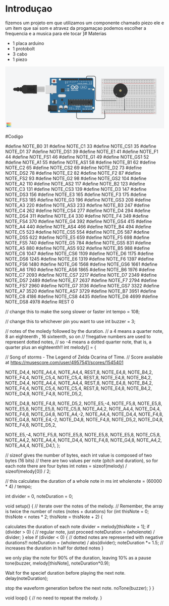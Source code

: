 # Introduçao
fizemos um projeto em que utilizamos um componente chamado piezo ele e um item que sai som e atravez da progamaçao podemos escolher a frequencia e a musica para ele tocar
]# Materias
- 1 placa arduino
- 1 protobolt
- 3 cabo
- 1 piezo


![BuzzerMusica](BuzzerMusica.png)

#Codigo

#define NOTE_B0  31
#define NOTE_C1  33
#define NOTE_CS1 35
#define NOTE_D1  37
#define NOTE_DS1 39
#define NOTE_E1  41
#define NOTE_F1  44
#define NOTE_FS1 46
#define NOTE_G1  49
#define NOTE_GS1 52
#define NOTE_A1  55
#define NOTE_AS1 58
#define NOTE_B1  62
#define NOTE_C2  65
#define NOTE_CS2 69
#define NOTE_D2  73
#define NOTE_DS2 78
#define NOTE_E2  82
#define NOTE_F2  87
#define NOTE_FS2 93
#define NOTE_G2  98
#define NOTE_GS2 104
#define NOTE_A2  110
#define NOTE_AS2 117
#define NOTE_B2  123
#define NOTE_C3  131
#define NOTE_CS3 139
#define NOTE_D3  147
#define NOTE_DS3 156
#define NOTE_E3  165
#define NOTE_F3  175
#define NOTE_FS3 185
#define NOTE_G3  196
#define NOTE_GS3 208
#define NOTE_A3  220
#define NOTE_AS3 233
#define NOTE_B3  247
#define NOTE_C4  262
#define NOTE_CS4 277
#define NOTE_D4  294
#define NOTE_DS4 311
#define NOTE_E4  330
#define NOTE_F4  349
#define NOTE_FS4 370
#define NOTE_G4  392
#define NOTE_GS4 415
#define NOTE_A4  440
#define NOTE_AS4 466
#define NOTE_B4  494
#define NOTE_C5  523
#define NOTE_CS5 554
#define NOTE_D5  587
#define NOTE_DS5 622
#define NOTE_E5  659
#define NOTE_F5  698
#define NOTE_FS5 740
#define NOTE_G5  784
#define NOTE_GS5 831
#define NOTE_A5  880
#define NOTE_AS5 932
#define NOTE_B5  988
#define NOTE_C6  1047
#define NOTE_CS6 1109
#define NOTE_D6  1175
#define NOTE_DS6 1245
#define NOTE_E6  1319
#define NOTE_F6  1397
#define NOTE_FS6 1480
#define NOTE_G6  1568
#define NOTE_GS6 1661
#define NOTE_A6  1760
#define NOTE_AS6 1865
#define NOTE_B6  1976
#define NOTE_C7  2093
#define NOTE_CS7 2217
#define NOTE_D7  2349
#define NOTE_DS7 2489
#define NOTE_E7  2637
#define NOTE_F7  2794
#define NOTE_FS7 2960
#define NOTE_G7  3136
#define NOTE_GS7 3322
#define NOTE_A7  3520
#define NOTE_AS7 3729
#define NOTE_B7  3951
#define NOTE_C8  4186
#define NOTE_CS8 4435
#define NOTE_D8  4699
#define NOTE_DS8 4978
#define REST      0


// change this to make the song slower or faster
int tempo = 108;

// change this to whichever pin you want to use
int buzzer = 3;

// notes of the moledy followed by the duration.
// a 4 means a quarter note, 8 an eighteenth , 16 sixteenth, so on
// !!negative numbers are used to represent dotted notes,
// so -4 means a dotted quarter note, that is, a quarter plus an eighteenth!!
int melody[] = {
  
  // Song of storms - The Legend of Zelda Ocarina of Time. 
  // Score available at https://musescore.com/user/4957541/scores/1545401
  
  NOTE_D4,4, NOTE_A4,4, NOTE_A4,4,
  REST,8, NOTE_E4,8, NOTE_B4,2,
  NOTE_F4,4, NOTE_C5,4, NOTE_C5,4,
  REST,8, NOTE_E4,8, NOTE_B4,2,
  NOTE_D4,4, NOTE_A4,4, NOTE_A4,4,
  REST,8, NOTE_E4,8, NOTE_B4,2,
  NOTE_F4,4, NOTE_C5,4, NOTE_C5,4,
  REST,8, NOTE_E4,8, NOTE_B4,2,
  NOTE_D4,8, NOTE_F4,8, NOTE_D5,2,
  
  NOTE_D4,8, NOTE_F4,8, NOTE_D5,2,
  NOTE_E5,-4, NOTE_F5,8, NOTE_E5,8, NOTE_E5,8,
  NOTE_E5,8, NOTE_C5,8, NOTE_A4,2,
  NOTE_A4,4, NOTE_D4,4, NOTE_F4,8, NOTE_G4,8,
  NOTE_A4,-2,
  NOTE_A4,4, NOTE_D4,4, NOTE_F4,8, NOTE_G4,8,
  NOTE_E4,-2,
  NOTE_D4,8, NOTE_F4,8, NOTE_D5,2,
  NOTE_D4,8, NOTE_F4,8, NOTE_D5,2,

  NOTE_E5,-4, NOTE_F5,8, NOTE_E5,8, NOTE_E5,8,
  NOTE_E5,8, NOTE_C5,8, NOTE_A4,2,
  NOTE_A4,4, NOTE_D4,4, NOTE_F4,8, NOTE_G4,8,
  NOTE_A4,2, NOTE_A4,4,
  NOTE_D4,1,
};

// sizeof gives the number of bytes, each int value is composed of two bytes (16 bits)
// there are two values per note (pitch and duration), so for each note there are four bytes
int notes = sizeof(melody) / sizeof(melody[0]) / 2;

// this calculates the duration of a whole note in ms
int wholenote = (60000 * 4) / tempo;

int divider = 0, noteDuration = 0;

void setup() {
  // iterate over the notes of the melody. 
  // Remember, the array is twice the number of notes (notes + durations)
  for (int thisNote = 0; thisNote < notes * 2; thisNote = thisNote + 2) {

   calculates the duration of each note
  divider = melody[thisNote + 1];
    if (divider > 0) {
      // regular note, just proceed
      noteDuration = (wholenote) / divider;
    } else if (divider < 0) {
      // dotted notes are represented with negative durations!!
      noteDuration = (wholenote) / abs(divider);
      noteDuration *= 1.5; // increases the duration in half for dotted notes
    }

   we only play the note for 90% of the duration, leaving 10% as a pause
    tone(buzzer, melody[thisNote], noteDuration*0.9);

  Wait for the specief duration before playing the next note.
    delay(noteDuration);
    
   stop the waveform generation before the next note.
    noTone(buzzer);
  }
}

void loop() {
  // no need to repeat the melody.
}

